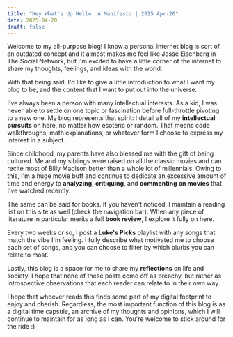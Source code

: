 ```yaml
---
title: "Hey What's Up Hello: A Manifesto | 2025 Apr-20"
date: 2025-04-20
draft: false
---
```


Welcome to my all-purpose blog! I know a personal internet blog is sort of an outdated concept and it almost makes me feel like Jesse Eisenberg in The Social Network, but I'm excited to have a little corner of the internet to share my thoughts, feelings, and ideas with the world. 

With that being said, I'd like to give a little introduction to what I want my blog to be, and the content that I want to put out into the universe. 

I've always been a person with many intellectual interests. As a kid, I was never able to settle on one topic or fascination before full-throttle pivoting to a new one. My blog represents that spirit: I detail all of my **intellectual pursuits** on here, no matter how esoteric or random. That means code walkthroughs, math explanations, or whatever form I choose to express my interest in a subject.

Since childhood, my parents have also blessed me with the gift of being cultured. Me and my siblings were raised on all the classic movies and can recite most of Billy Madison better than a whole lot of millennials. Owing to this, I'm a huge movie buff and continue to dedicate an excessive amount of time and energy to **analyzing**, **critiquing**, and **commenting on movies** that I've watched recently. 

The same can be said for books. If you haven't noticed, I maintain a reading list on this site as well (check the navigation bar). When any piece of literature in particular merits a full **book review**, I explore it fully on here. 

Every two weeks or so, I post a **Luke's Picks** playlist with any songs that match the vibe I'm feeling. I fully describe what motivated me to choose each set of songs, and you can choose to filter by which blurbs you can relate to most.

Lastly, this blog is a space for me to share my **reflections** on life and society. I hope that none of these posts come off as preachy, but rather as introspective observations that each reader can relate to in their own way. 

I hope that whoever reads this finds some part of my digital footprint to enjoy and cherish. Regardless, the most important function of this blog is as a digital time capsule, an archive of my thoughts and opinions, which I will continue to maintain for as long as I can. You're welcome to stick around for the ride :)

